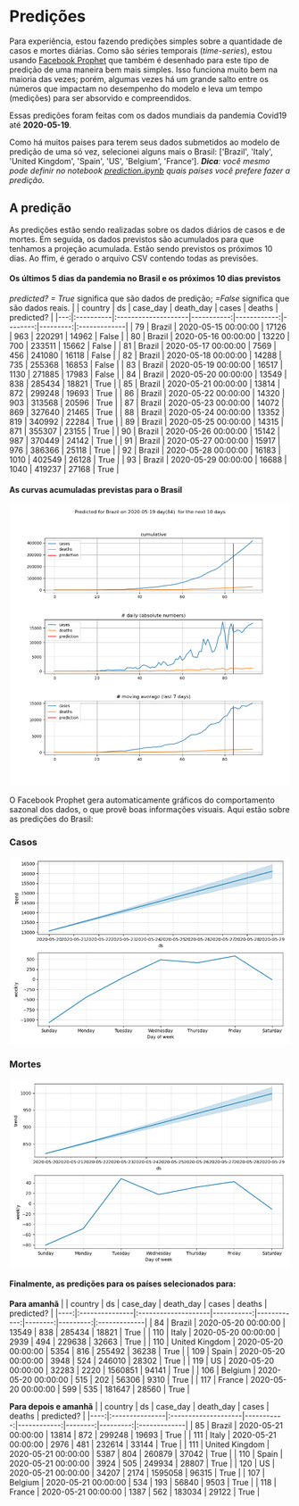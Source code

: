 # **Predições**
Para experiência, estou fazendo predições simples sobre a quantidade de casos e mortes diárias. Como são séries temporais (*time-series*), estou usando [Facebook Prophet](https://facebook.github.io/prophet/docs/quick_start.html) que também é desenhado para este tipo de predição de uma maneira bem mais simples. Isso funciona muito bem na maioria das vezes; porém, algumas vezes há um grande salto entre os números que impactam no desempenho do modelo e leva um tempo (medições) para ser absorvido e compreendidos.

Essas predições foram feitas com os dados mundiais da pandemia Covid19 até **2020-05-19**.

Como há muitos paises para terem seus dados submetidos ao modelo de predição de uma só vez, selecionei alguns mais o Brasil:
['Brazil', 'Italy', 'United Kingdom', 'Spain', 'US', 'Belgium', 'France'].
***Dica**: você mesmo pode definir no notebook *[prediction.ipynb](../prediction.ipynb)* quais países você prefere fazer a predição.*


## A predição
As predições estão sendo realizadas sobre os dados diários de casos e de mortes. Em seguida, os dados previstos são acumulados para que tenhamos a projeção acumulada. Estão sendo previstos os próximos 10 dias.
Ao ffim, é gerado o arquivo CSV contendo todas as previsões.

#### Os últimos 5 dias da pandemia no Brasil e os próximos 10 dias previstos
*predicted? = True* significa que são dados de predição; *=False* significa que são dados reais.
|    | country   | ds                  |   case_day |   death_day |   cases |   deaths | predicted?   |
|---:|:----------|:--------------------|-----------:|------------:|--------:|---------:|:-------------|
| 79 | Brazil    | 2020-05-15 00:00:00 |      17126 |         963 |  220291 |    14962 | False        |
| 80 | Brazil    | 2020-05-16 00:00:00 |      13220 |         700 |  233511 |    15662 | False        |
| 81 | Brazil    | 2020-05-17 00:00:00 |       7569 |         456 |  241080 |    16118 | False        |
| 82 | Brazil    | 2020-05-18 00:00:00 |      14288 |         735 |  255368 |    16853 | False        |
| 83 | Brazil    | 2020-05-19 00:00:00 |      16517 |        1130 |  271885 |    17983 | False        |
| 84 | Brazil    | 2020-05-20 00:00:00 |      13549 |         838 |  285434 |    18821 | True         |
| 85 | Brazil    | 2020-05-21 00:00:00 |      13814 |         872 |  299248 |    19693 | True         |
| 86 | Brazil    | 2020-05-22 00:00:00 |      14320 |         903 |  313568 |    20596 | True         |
| 87 | Brazil    | 2020-05-23 00:00:00 |      14072 |         869 |  327640 |    21465 | True         |
| 88 | Brazil    | 2020-05-24 00:00:00 |      13352 |         819 |  340992 |    22284 | True         |
| 89 | Brazil    | 2020-05-25 00:00:00 |      14315 |         871 |  355307 |    23155 | True         |
| 90 | Brazil    | 2020-05-26 00:00:00 |      15142 |         987 |  370449 |    24142 | True         |
| 91 | Brazil    | 2020-05-27 00:00:00 |      15917 |         976 |  386366 |    25118 | True         |
| 92 | Brazil    | 2020-05-28 00:00:00 |      16183 |        1010 |  402549 |    26128 | True         |
| 93 | Brazil    | 2020-05-29 00:00:00 |      16688 |        1040 |  419237 |    27168 | True         |

 #### As curvas acumuladas previstas para o Brasil
![](brazil_predictions.png)

 O Facebook Prophet gera automaticamente gráficos do comportamento sazonal dos dados, o que provê boas informações visuais. Aqui estão sobre as predições do Brasil:
### Casos
![](brazil_prophet_cases.png)

 ### Mortes
![](brazil_prophet_deaths.png)
#### Finalmente, as predições para os países selecionados para:
**Para amanhã**
|     | country        | ds                  |   case_day |   death_day |   cases |   deaths | predicted?   |
|----:|:---------------|:--------------------|-----------:|------------:|--------:|---------:|:-------------|
|  84 | Brazil         | 2020-05-20 00:00:00 |      13549 |         838 |  285434 |    18821 | True         |
| 110 | Italy          | 2020-05-20 00:00:00 |       2939 |         494 |  229638 |    32663 | True         |
| 110 | United Kingdom | 2020-05-20 00:00:00 |       5354 |         816 |  255492 |    36238 | True         |
| 109 | Spain          | 2020-05-20 00:00:00 |       3948 |         524 |  246010 |    28302 | True         |
| 119 | US             | 2020-05-20 00:00:00 |      32283 |        2220 | 1560851 |    94141 | True         |
| 106 | Belgium        | 2020-05-20 00:00:00 |        515 |         202 |   56306 |     9310 | True         |
| 117 | France         | 2020-05-20 00:00:00 |        599 |         535 |  181647 |    28560 | True         |

 **Para depois e amanhã** 
|     | country        | ds                  |   case_day |   death_day |   cases |   deaths | predicted?   |
|----:|:---------------|:--------------------|-----------:|------------:|--------:|---------:|:-------------|
|  85 | Brazil         | 2020-05-21 00:00:00 |      13814 |         872 |  299248 |    19693 | True         |
| 111 | Italy          | 2020-05-21 00:00:00 |       2976 |         481 |  232614 |    33144 | True         |
| 111 | United Kingdom | 2020-05-21 00:00:00 |       5387 |         804 |  260879 |    37042 | True         |
| 110 | Spain          | 2020-05-21 00:00:00 |       3924 |         505 |  249934 |    28807 | True         |
| 120 | US             | 2020-05-21 00:00:00 |      34207 |        2174 | 1595058 |    96315 | True         |
| 107 | Belgium        | 2020-05-21 00:00:00 |        534 |         193 |   56840 |     9503 | True         |
| 118 | France         | 2020-05-21 00:00:00 |       1387 |         562 |  183034 |    29122 | True         |